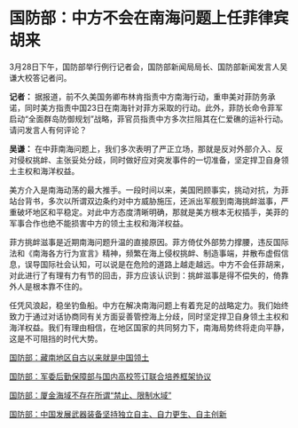 # 国防部：中方不会在南海问题上任菲律宾胡来

3月28日下午，国防部举行例行记者会，国防部新闻局局长、国防部新闻发言人吴谦大校答记者问。

**记者：**
据报道，前不久美国务卿布林肯指责中方南海行动，重申美对菲防务承诺，同时美方指责中国23日在南海针对菲方采取的行动。此外，菲防长命令菲军启动“全面群岛防御规划”战略，菲官员指责中方多次拦阻其在仁爱礁的运补行动。请问发言人有何评论？

**吴谦：**
在中菲南海问题上，我们多次表明了严正立场，那就是反对外部介入、反对侵权挑衅、主张妥处分歧，同时做好应对突发事件的一切准备，坚定捍卫自身领土主权和海洋权益。

美方介入是南海动荡的最大推手。一段时间以来，美国罔顾事实，挑动对抗，为菲站台背书，多次以所谓双边条约对中方威胁施压，还派出军舰到南海挑衅滋事，严重破坏地区和平稳定。对此中方态度清晰明确，那就是美方根本无权插手，美菲的军事合作也绝不能损害中方的领土主权和海洋权益。

菲方挑衅滋事是近期南海问题升温的直接原因。菲方倚仗外部势力撑腰，违反国际法和《南海各方行为宣言》精神，频繁在海上侵权挑衅、制造事端，并散布虚假信息，误导国际社会认知，可以说是在危险的道路上越走越远。中方不会任菲胡来，对此进行了有理有力有节的回击，菲方应该认识到：挑衅滋事是得不偿失的，倚靠外人是根本靠不住的。

任凭风浪起，稳坐钓鱼船。中方在解决南海问题上有着充足的战略定力。我们始终致力于通过对话协商同有关方面妥善管控海上分歧，同时坚定捍卫自身领土主权和海洋权益。我们有理由相信，在地区国家的共同努力下，南海局势终将走向平静，这是不可阻挡的时代大势。

[国防部：藏南地区自古以来就是中国领土](https://news.qq.com/rain/a/20240328A0626J00)

[国防部：军委后勤保障部与国内高校签订联合培养框架协议 ](https://news.qq.com/rain/a/20240328A0679A00)

[国防部：厦金海域不存在所谓“禁止、限制水域” ](https://news.qq.com/rain/a/20240328A06F6500)

[国防部：中国发展武器装备坚持独立自主、自力更生、自主创新 ](https://news.qq.com/rain/a/20240328A06FZJ00)

